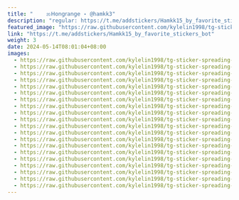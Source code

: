 ```yaml
---
title: "    ⒛𝖧𝗈𝗇𝗀𝗋𝖺𝗇𝗀𝖾 ˖ @hamkk3"
description: "regular: https://t.me/addstickers/Hamkk15_by_favorite_stickers_bot"
featured_image: "https://raw.githubusercontent.com/kylelin1998/tg-sticker-spreading-worldwide-images/main/img/816f3d1a-d5dd-489b-84e9-e863c8b2c231.jpg"
link: "https://t.me/addstickers/Hamkk15_by_favorite_stickers_bot"
weight: 3
date: 2024-05-14T08:01:04+08:00
images:
  - https://raw.githubusercontent.com/kylelin1998/tg-sticker-spreading-worldwide-images/main/img/816f3d1a-d5dd-489b-84e9-e863c8b2c231.jpg
  - https://raw.githubusercontent.com/kylelin1998/tg-sticker-spreading-worldwide-images/main/img/766714fe-47ed-4d2e-a854-503b44494a91.jpg
  - https://raw.githubusercontent.com/kylelin1998/tg-sticker-spreading-worldwide-images/main/img/d4bdc85a-90a7-4bb4-be82-0502b076da45.jpg
  - https://raw.githubusercontent.com/kylelin1998/tg-sticker-spreading-worldwide-images/main/img/e4174b03-6d4f-43ea-b9eb-9013c6d85ba9.jpg
  - https://raw.githubusercontent.com/kylelin1998/tg-sticker-spreading-worldwide-images/main/img/b7d0b0df-dcb0-44bb-b33e-bccde28c1d0b.jpg
  - https://raw.githubusercontent.com/kylelin1998/tg-sticker-spreading-worldwide-images/main/img/d0df2cac-1d0f-4cee-9d67-4cd75e20c60c.jpg
  - https://raw.githubusercontent.com/kylelin1998/tg-sticker-spreading-worldwide-images/main/img/0eb3216f-7751-43fa-9cc9-0839c9e9e14b.jpg
  - https://raw.githubusercontent.com/kylelin1998/tg-sticker-spreading-worldwide-images/main/img/b8892723-4c6b-4b9d-ab06-14e3d0239708.jpg
  - https://raw.githubusercontent.com/kylelin1998/tg-sticker-spreading-worldwide-images/main/img/e1659fb7-8c72-432f-b6ea-ecc808c9b735.jpg
  - https://raw.githubusercontent.com/kylelin1998/tg-sticker-spreading-worldwide-images/main/img/cd661d74-a847-4d59-87d1-d507d1033d03.jpg
  - https://raw.githubusercontent.com/kylelin1998/tg-sticker-spreading-worldwide-images/main/img/e672aa75-34d7-45f3-9585-dab002b2dc07.jpg
  - https://raw.githubusercontent.com/kylelin1998/tg-sticker-spreading-worldwide-images/main/img/fbc0dec4-a22a-4a86-b42e-5431a2366a79.jpg
  - https://raw.githubusercontent.com/kylelin1998/tg-sticker-spreading-worldwide-images/main/img/12618d29-f3f1-4544-a121-1baaad809295.jpg
  - https://raw.githubusercontent.com/kylelin1998/tg-sticker-spreading-worldwide-images/main/img/4a73412f-c079-4d38-91f7-7e93ad1fdccf.jpg
  - https://raw.githubusercontent.com/kylelin1998/tg-sticker-spreading-worldwide-images/main/img/4ad2fe63-5855-4aa1-b004-6a3e52fba054.jpg
  - https://raw.githubusercontent.com/kylelin1998/tg-sticker-spreading-worldwide-images/main/img/f80e9bad-48f4-4cf2-a6a1-6779ab718254.jpg
  - https://raw.githubusercontent.com/kylelin1998/tg-sticker-spreading-worldwide-images/main/img/cc2d72e9-4d37-47d5-ad8e-41f1c86fc716.jpg
  - https://raw.githubusercontent.com/kylelin1998/tg-sticker-spreading-worldwide-images/main/img/0751411a-208d-45ce-865b-61a29b5ee1ed.jpg
  - https://raw.githubusercontent.com/kylelin1998/tg-sticker-spreading-worldwide-images/main/img/7f210efa-1434-44bb-b8e4-873129cd0abe.jpg
  - https://raw.githubusercontent.com/kylelin1998/tg-sticker-spreading-worldwide-images/main/img/2acc6f25-82c9-48db-b399-b4db35bc7ee9.jpg
---
```

